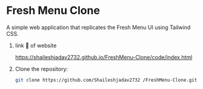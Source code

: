 # Fresh Menu Clone

A simple web application that replicates the Fresh Menu UI using Tailwind CSS.


1. link 🔗 of website

    https://shaileshjadav2732.github.io/FreshMenu-Clone/code/index.html

   
2. Clone the repository:

   ```bash
   git clone https://github.com/Shaileshjadav2732 /FreshMenu-Clone.git
   
